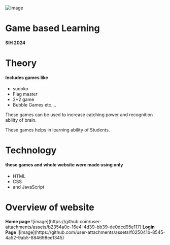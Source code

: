 ![image](https://github.com/user-attachments/assets/c6118b29-f0f2-496f-b982-5615cd65fa57)<h1>Game based Learning</h1>
<h4>SIH 2024</h4>

<h1>Theory</h1>
<h4>Includes games like </h4>
<ul>
  <li>sudoko</li>
  <li>Flag master</li>
  <li>2*2 game</li>
  <li>Bubble Games etc....</li>
</ul>

<p>These games can be used to increase catching power and recognition ability of brain.</p>
<p>These games helps in learning ability of Students.</p>


<h1>Technology</h1>
<h4>these games and whole website were made using only</h4>
<ul>
  <li>HTML</li>
  <li>CSS</li>
  <li>and JavaScript</li>
</ul>

<h1>Overview of website</h1>
<strong>Home page</strong>
![image](https://github.com/user-attachments/assets/b2354a0c-16e4-4d39-bb39-de0dcd95e117)
<strong>Login Page</strong>
![image](https://github.com/user-attachments/assets/f025041b-8545-4a52-9ab5-884698ee1345)
